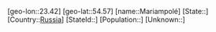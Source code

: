 ﻿---
location: [54.57,23.42]
type: City
tags:
- geo/City


SpocWebEntityId: 32284
isDeleted: false
confidential: public

---
[geo-lon::23.42]
[geo-lat::54.57]
[name::Mariampolé]
[State::]
[Country::[Russia](geo/Continent/Europe/Russia.md)]
[StateId::]
[Population::]
[Unknown::]

